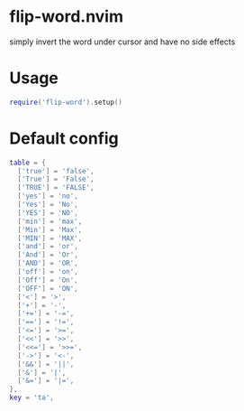 # flip-word.nvim

simply invert the word under cursor and have no side effects

# Usage

```lua
require('flip-word').setup()
```

# Default config

```lua
table = {
  ['true'] = 'false',
  ['True'] = 'False',
  ['TRUE'] = 'FALSE',
  ['yes'] = 'no',
  ['Yes'] = 'No',
  ['YES'] = 'NO',
  ['min'] = 'max',
  ['Min'] = 'Max',
  ['MIN'] = 'MAX',
  ['and'] = 'or',
  ['And'] = 'Or',
  ['AND'] = 'OR',
  ['off'] = 'on',
  ['Off'] = 'On',
  ['OFF'] = 'ON',
  ['<'] = '>',
  ['+'] = '-',
  ['+='] = '-=',
  ['=='] = '!=',
  ['<='] = '>=',
  ['<<'] = '>>',
  ['<<='] = '>>=',
  ['->'] = '<-',
  ['&&'] = '||',
  ['&'] = '|',
  ['&='] = '|=',
},
key = 'ta',
```
